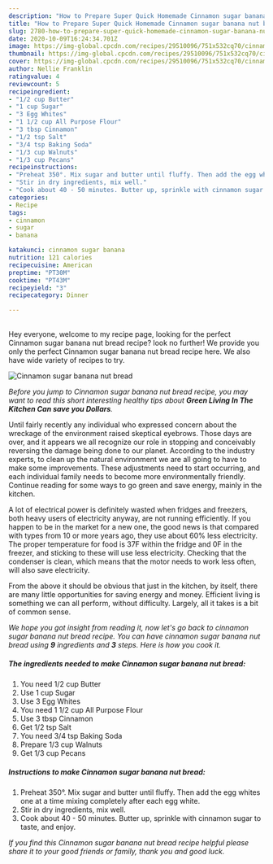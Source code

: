 ```yaml
---
description: "How to Prepare Super Quick Homemade Cinnamon sugar banana nut bread"
title: "How to Prepare Super Quick Homemade Cinnamon sugar banana nut bread"
slug: 2780-how-to-prepare-super-quick-homemade-cinnamon-sugar-banana-nut-bread
date: 2020-10-09T16:24:34.701Z
image: https://img-global.cpcdn.com/recipes/29510096/751x532cq70/cinnamon-sugar-banana-nut-bread-recipe-main-photo.jpg
thumbnail: https://img-global.cpcdn.com/recipes/29510096/751x532cq70/cinnamon-sugar-banana-nut-bread-recipe-main-photo.jpg
cover: https://img-global.cpcdn.com/recipes/29510096/751x532cq70/cinnamon-sugar-banana-nut-bread-recipe-main-photo.jpg
author: Nellie Franklin
ratingvalue: 4
reviewcount: 5
recipeingredient:
- "1/2 cup Butter"
- "1 cup Sugar"
- "3 Egg Whites"
- "1 1/2 cup All Purpose Flour"
- "3 tbsp Cinnamon"
- "1/2 tsp Salt"
- "3/4 tsp Baking Soda"
- "1/3 cup Walnuts"
- "1/3 cup Pecans"
recipeinstructions:
- "Preheat 350°. Mix sugar and butter until fluffy. Then add the egg whites one at a time mixing completely after each egg white."
- "Stir in dry ingredients, mix well."
- "Cook about 40 - 50 minutes. Butter up, sprinkle with cinnamon sugar to taste, and enjoy."
categories:
- Recipe
tags:
- cinnamon
- sugar
- banana

katakunci: cinnamon sugar banana 
nutrition: 121 calories
recipecuisine: American
preptime: "PT30M"
cooktime: "PT43M"
recipeyield: "3"
recipecategory: Dinner

---
```

<br>
Hey everyone, welcome to my recipe page, looking for the perfect Cinnamon sugar banana nut bread recipe? look no further! We provide you only the perfect Cinnamon sugar banana nut bread recipe here. We also have wide variety of recipes to try.
<br>


![Cinnamon sugar banana nut bread](https://img-global.cpcdn.com/recipes/29510096/751x532cq70/cinnamon-sugar-banana-nut-bread-recipe-main-photo.jpg)

<i>Before you jump to Cinnamon sugar banana nut bread recipe, you may want to read this short interesting healthy tips about 
<strong>Green Living In The Kitchen Can save you Dollars</strong>.</i>
</br>

Until fairly recently any individual who expressed concern about the wreckage of the environment raised skeptical eyebrows. Those days are over, and it appears we all recognize our role in stopping and conceivably reversing the damage being done to our planet. According to the industry experts, to clean up the natural environment we are all going to have to make some improvements. These adjustments need to start occurring, and each individual family needs to become more environmentally friendly. Continue reading for some ways to go green and save energy, mainly in the kitchen.

A lot of electrical power is definitely wasted when fridges and freezers, both heavy users of electricity anyway, are not running efficiently. If you happen to be in the market for a new one, the good news is that compared with types from 10 or more years ago, they use about 60% less electricity. The proper temperature for food is 37F within the fridge and 0F in the freezer, and sticking to these will use less electricity. Checking that the condenser is clean, which means that the motor needs to work less often, will also save electricity.

From the above it should be obvious that just in the kitchen, by itself, there are many little opportunities for saving energy and money. Efficient living is something we can all perform, without difficulty. Largely, all it takes is a bit of common sense.


<i>We hope you got insight from reading it, now let's go back to cinnamon sugar banana nut bread recipe. You can have cinnamon sugar banana nut bread using <strong>9</strong> ingredients and <strong>3</strong> steps. Here is how you cook it.
</i>

##### The ingredients needed to make Cinnamon sugar banana nut bread:

1. You need 1/2 cup Butter
1. Use 1 cup Sugar
1. Use 3 Egg Whites
1. You need 1 1/2 cup All Purpose Flour
1. Use 3 tbsp Cinnamon
1. Get 1/2 tsp Salt
1. You need 3/4 tsp Baking Soda
1. Prepare 1/3 cup Walnuts
1. Get 1/3 cup Pecans


##### Instructions to make Cinnamon sugar banana nut bread:

1. Preheat 350°. Mix sugar and butter until fluffy. Then add the egg whites one at a time mixing completely after each egg white.
1. Stir in dry ingredients, mix well.
1. Cook about 40 - 50 minutes. Butter up, sprinkle with cinnamon sugar to taste, and enjoy.


<i>If you find this Cinnamon sugar banana nut bread recipe helpful please share it to your good friends or family, thank you and good luck.</i>
